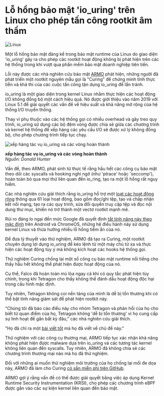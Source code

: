 # Lỗ hổng bảo mật 'io\_uring' trên Linux cho phép tấn công rootkit âm thầm

![Linux](https://www.bleepstatic.com/content/hl-images/2024/11/27/Linux-bootkit.jpg)

Một lỗ hổng bảo mật đáng kể trong bảo mật runtime của Linux do giao diện 'io\_uring' gây ra cho phép các rootkit hoạt động không bị phát hiện trên các hệ thống trong khi vượt qua phần mềm bảo mật doanh nghiệp tiên tiến.

Lỗi này được các nhà nghiên cứu bảo mật [ARMO](https://www.armosec.io/blog/io%5Furing-rootkit-bypasses-linux-security/) phát hiện, những người đã phát triển một rootkit nguyên mẫu gọi là "Curing" để chứng minh tính thực tiễn và khả thi của các cuộc tấn công tận dụng io\_uring để lẩn tránh.

io\_uring là một giao diện trong kernel Linux nhằm thực hiện các hoạt động I/O không đồng bộ một cách hiệu quả. Nó được giới thiệu vào năm 2019 với Linux 5.1 để giải quyết các vấn đề về hiệu suất và khả năng mở rộng của hệ thống I/O truyền thống.

Thay vì phụ thuộc vào các hệ thống gọi có nhiều overhead và gây treo quy trình, io\_uring sử dụng các bộ đệm vòng được chia sẻ giữa các chương trình và kernel hệ thống để xếp hàng các yêu cầu I/O sẽ được xử lý không đồng bộ, cho phép chương trình tiếp tục chạy.

![xếp hàng tác vụ io\_uring và các vòng hoàn thành](https://www.bleepstatic.com/images/news/u/1220909/2025/April/circles.jpg)

**xếp hàng tác vụ io\_uring và các vòng hoàn thành**  
_Nguồn: Donald Hunter_

Vấn đề, theo ARMO, phát sinh từ thực tế rằng hầu hết các công cụ bảo mật theo dõi các syscalls và hooking nghi ngờ (như 'ptrace' hoặc 'seccomp'), hoàn toàn bỏ qua mọi thứ liên quan đến io\_ring, tạo ra một lỗ hổng rất nguy hiểm.

Các nhà nghiên cứu giải thích rằng io\_uring hỗ trợ một [loạt các hoạt động rộng](https://developers.redhat.com/articles/2023/04/12/why-you-should-use-iouring-network-io) thông qua 61 loại hoạt động, bao gồm đọc/ghi tệp, tạo và chấp nhận kết nối mạng, tạo ra các quy trình, sửa đổi quyền truy cập tệp và đọc nội dung thư mục, khiến nó trở thành một vectơ rootkit mạnh mẽ.

Rủi ro đáng lo ngại đến mức Google đã quyết định [tắt tính năng này theo mặc định](https://security.googleblog.com/2023/06/learnings-from-kctf-vrps-42-linux.html) trên Android và ChromeOS, những hệ điều hành này sử dụng kernel Linux và thừa hưởng nhiều lỗ hổng tiềm ẩn của nó.

Để đưa lý thuyết vào thử nghiệm, ARMO đã tạo ra Curing, một rootkit chuyên dụng lợi dụng io\_uring để kéo lệnh từ một máy chủ từ xa và thực hiện các hoạt động tùy ý mà không kích hoạt các hooks hệ thống gọi.

Thử nghiệm Curing chống lại một số công cụ bảo mật runtime nổi tiếng cho thấy hầu hết không thể phát hiện được hoạt động của nó.

Cụ thể, Falco đã hoàn toàn mù lòa ngay cả khi có quy tắc phát hiện tùy chỉnh, trong khi Tetragon cho thấy không thể đánh dấu hoạt động độc hại trong cấu hình mặc định.

Tuy nhiên, Tetragon không coi nền tảng của mình là dễ bị tổn thương khi có thể bật tính năng giám sát để phát hiện rootkit này.

"Chúng tôi đã báo cáo điều này cho nhóm Tetragon và phản hồi của họ cho biết từ quan điểm của họ, Tetragon không 'dễ bị tổn thương' vì họ cung cấp sự linh hoạt để gắn bất kỳ đâu," các nhà nghiên cứu giải thích.

"Họ đã chỉ ra một [bài viết tốt](https://isovalent.com/blog/post/file-monitoring-with-ebpf-and-tetragon-part-1/) mà họ đã viết về chủ đề này."

Thử nghiệm với các công cụ thương mại, ARMO tiếp tục xác nhận khả năng không phát hiện được malware dựa trên io\_uring và các tương tác kernel không liên quan đến syscalls. Tuy nhiên, ARMO đã không chia sẻ các chương trình thương mại nào mà họ đã thử nghiệm.

Đối với những ai muốn thử nghiệm môi trường của họ chống lại mối đe dọa này, ARMO đã làm cho Curing [có sẵn miễn phí trên GitHub](https://github.com/armosec/curing).

ARMO gợi ý rằng vấn đề có thể được giải quyết bằng việc áp dụng Kernel Runtime Security Instrumentation (KRSI), cho phép các chương trình eBPF được gắn vào các sự kiện kernel liên quan đến bảo mật.